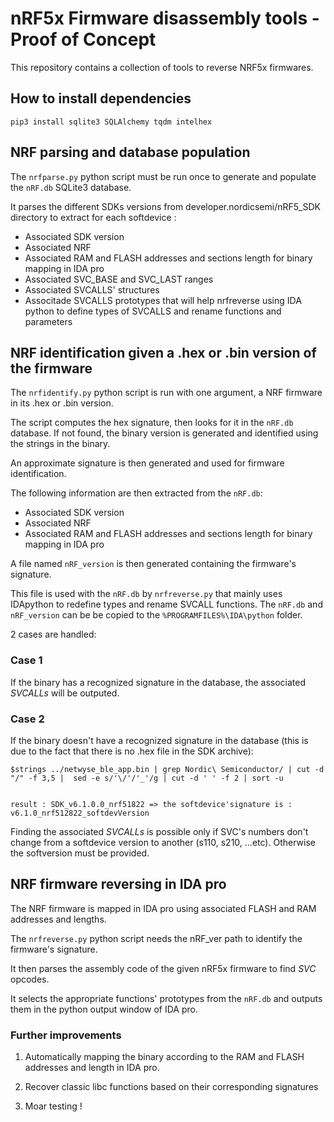 # nRF5x Firmware disassembly tools - Proof of Concept #

This repository contains a collection of tools to reverse NRF5x firmwares.

## How to install dependencies ##

```
pip3 install sqlite3 SQLAlchemy tqdm intelhex 
```

## NRF parsing and database population ##

The `nrfparse.py` python script must be run once to generate and populate the `nRF.db` SQLite3 database.

It parses the different SDKs versions from developer.nordicsemi/nRF5_SDK directory to extract for each softdevice :
- Associated SDK version
- Associated NRF
- Associated RAM and FLASH addresses and sections length for binary mapping in IDA pro
- Associated SVC_BASE and SVC_LAST ranges
- Associated SVCALLS' structures
- Associtade SVCALLS prototypes that will help nrfreverse using IDA python to define types of SVCALLS and rename functions and parameters

## NRF identification given a .hex or .bin version of the firmware ##

The `nrfidentify.py` python script is run with one argument, a NRF firmware in its .hex or .bin version.

The script computes the hex signature, then looks for it in the `nRF.db` database.
If not found, the binary version is generated and identified using the strings in the binary.

An approximate signature is then generated and used for firmware identification.

The following information are then extracted from the `nRF.db`:
- Associated SDK version
- Associated NRF
- Associated RAM and FLASH addresses and sections length for binary mapping in IDA pro

A file named `nRF_version` is then generated containing the firmware's signature.

This file is used with the `nRF.db` by `nrfreverse.py` that mainly uses IDApython to redefine types and rename SVCALL functions.
The `nRF.db` and `nRF_version` can be be copied to the  `%PROGRAMFILES%\IDA\python` folder.

2 cases are handled:

### Case 1 ###

If the binary has a recognized signature in the database, the associated *SVCALLs* will be outputed.

### Case 2 ###

If the binary doesn't have a recognized signature in the database (this is due to the fact that there is no .hex file in the SDK archive):

```
$strings ../netwyse_ble_app.bin | grep Nordic\ Semiconductor/ | cut -d "/" -f 3,5 |  sed -e s/'\/'/'_'/g | cut -d ' ' -f 2 | sort -u


result : SDK_v6.1.0.0_nrf51822 => the softdevice'signature is : v6.1.0_nrf512822_softdevVersion
```

Finding the associated *SVCALLs* is possible only if SVC's numbers don't change from a softdevice version to another (s110, s210, ...etc). Otherwise the softversion must be provided.


## NRF firmware reversing in IDA pro ##

The NRF firmware is mapped in IDA pro using associated FLASH and RAM addresses and lengths.

The `nrfreverse.py` python script needs the nRF_ver path to identify the firmware's signature.

It then parses the assembly code of the given nRF5x firmware to find *SVC* opcodes.

It selects the appropriate functions' prototypes from the `nRF.db` and outputs them in the python output window of IDA pro.

### Further improvements ###

1. Automatically mapping the binary according to the RAM and FLASH addresses and length in IDA pro.

2. Recover classic libc functions based on their corresponding signatures

3. Moar testing !
